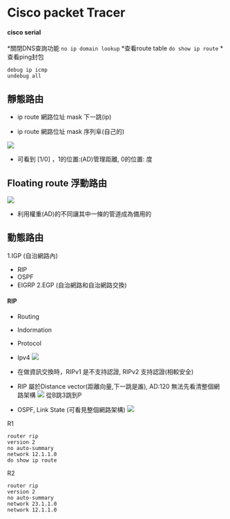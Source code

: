 # Cisco packet Tracer

#### cisco serial
*關閉DNS查詢功能
```no ip domain lookup```
*查看route table
```do show ip route```
*查看ping封包
```
debug ip icmp
undebug all
```

## 靜態路由
* ip route 網路位址 mask 下一跳(ip)

* ip route 網路位址 mask 序列阜(自己的)

![](pic/iproute.jpg)

* 可看到 [1/0] ，1的位置:(AD)管理距離, 0的位置: 度

## Floating route 浮動路由
![](pic/FloatingRoute.jpg)

* 利用權重(AD)的不同讓其中一條的管道成為備用的

## 動態路由 
1.IGP (自治網路內)
 * RIP
 * OSPF
 * EIGRP
2.EGP (自治網路和自治網路交換)

#### RIP
* Routing 
* Indormation
* Protocol
* Ipv4
![](pic/RIP.jpg)

* 在做資訊交換時，RIPv1 是不支持認證, RIPv2 支持認證(相較安全)
* RIP 屬於Distance vector(距離向量,下一跳是誰), AD:120
無法先看清整個網路架構
![](pic/dv.jpg)
從B跳3跳到P


* OSPF, Link State (可看見整個網路架構)
![](pic/ospf.jpg)


R1
```設路由協定
router rip
version 2
no auto-summary
network 12.1.1.0 
do show ip route
```

R2
```
router rip 
version 2
no auto-summary
network 23.1.1.0
network 12.1.1.0
```

